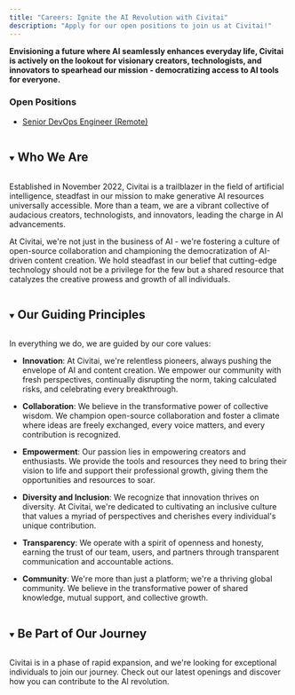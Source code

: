 ```yaml
---
title: "Careers: Ignite the AI Revolution with Civitai"
description: "Apply for our open positions to join us at Civitai!"
---
```


**Envisioning a future where AI seamlessly enhances everyday life, Civitai is actively on the lookout for visionary creators, technologists, and innovators to spearhead our mission - democratizing access to AI tools for everyone.**

### Open Positions                                                                                                                      
- [Senior DevOps Engineer (Remote)](/content/careers/dev-ops)

<details open>
  <summary><h2 style="display: inline-block">Who We Are</h2></summary>

  Established in November 2022, Civitai is a trailblazer in the field of artificial intelligence, steadfast in our mission to make generative AI resources universally accessible. More than a team, we are a vibrant collective of audacious creators, technologists, and innovators, leading the charge in AI advancements.
    
  At Civitai, we're not just in the business of AI - we're fostering a culture of open-source collaboration and championing the democratization of AI-driven content creation. We hold steadfast in our belief that cutting-edge technology should not be a privilege for the few but a shared resource that catalyzes the creative prowess and growth of all individuals.
</details>

<details open>
  <summary><h2 style="display: inline-block">Our Guiding Principles</h2></summary>

  In everything we do, we are guided by our core values:

  - **Innovation**: At Civitai, we're relentless pioneers, always pushing the envelope of AI and content creation. We empower our community with fresh perspectives, continually disrupting the norm, taking calculated risks, and celebrating every breakthrough.
  
  - **Collaboration**: We believe in the transformative power of collective wisdom. We champion open-source collaboration and foster a climate where ideas are freely exchanged, every voice matters, and every contribution is recognized.
  
  - **Empowerment**: Our passion lies in empowering creators and enthusiasts. We provide the tools and resources they need to bring their vision to life and support their professional growth, giving them the opportunities and resources to soar.
  
  - **Diversity and Inclusion**: We recognize that innovation thrives on diversity. At Civitai, we're dedicated to cultivating an inclusive culture that values a myriad of perspectives and cherishes every individual's unique contribution.
  
  - **Transparency**: We operate with a spirit of openness and honesty, earning the trust of our team, users, and partners through transparent communication and accountable actions.
  
  - **Community**: We're more than just a platform; we're a thriving global community. We believe in the transformative power of shared knowledge, mutual support, and collective growth.
</details>

<details open>
  <summary><h2 style="display: inline-block">Be Part of Our Journey</h2></summary>

  Civitai is in a phase of rapid expansion, and we're looking for exceptional individuals to join our journey. Check out our latest openings and discover how you can contribute to the AI revolution.
</details>
